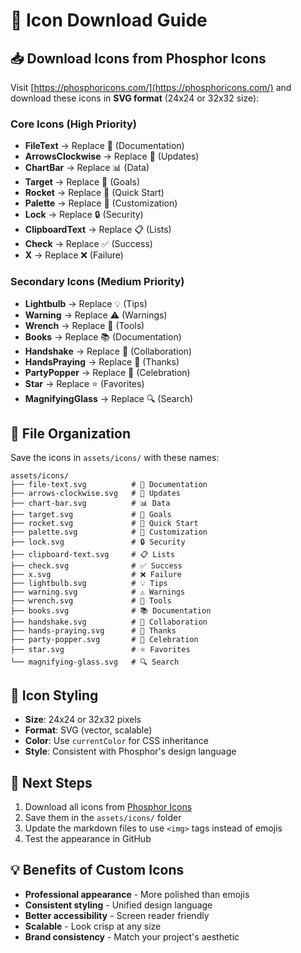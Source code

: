 # 🎨 Icon Download Guide

## 📥 **Download Icons from Phosphor Icons**

Visit [https://phosphoricons.com/](https://phosphoricons.com/) and download these icons in **SVG format** (24x24 or 32x32 size):

### **Core Icons (High Priority)**
- **FileText** → Replace 📝 (Documentation)
- **ArrowsClockwise** → Replace 🔄 (Updates)
- **ChartBar** → Replace 📊 (Data)
- **Target** → Replace 🎯 (Goals)
- **Rocket** → Replace 🚀 (Quick Start)
- **Palette** → Replace 🎨 (Customization)
- **Lock** → Replace 🔒 (Security)
- **ClipboardText** → Replace 📋 (Lists)
- **Check** → Replace ✅ (Success)
- **X** → Replace ❌ (Failure)

### **Secondary Icons (Medium Priority)**
- **Lightbulb** → Replace 💡 (Tips)
- **Warning** → Replace ⚠️ (Warnings)
- **Wrench** → Replace 🔧 (Tools)
- **Books** → Replace 📚 (Documentation)
- **Handshake** → Replace 🤝 (Collaboration)
- **HandsPraying** → Replace 🙏 (Thanks)
- **PartyPopper** → Replace 🎉 (Celebration)
- **Star** → Replace ⭐ (Favorites)
- **MagnifyingGlass** → Replace 🔍 (Search)

## 📁 **File Organization**

Save the icons in `assets/icons/` with these names:
```
assets/icons/
├── file-text.svg          # 📝 Documentation
├── arrows-clockwise.svg   # 🔄 Updates
├── chart-bar.svg          # 📊 Data
├── target.svg             # 🎯 Goals
├── rocket.svg             # 🚀 Quick Start
├── palette.svg            # 🎨 Customization
├── lock.svg               # 🔒 Security
├── clipboard-text.svg     # 📋 Lists
├── check.svg              # ✅ Success
├── x.svg                  # ❌ Failure
├── lightbulb.svg          # 💡 Tips
├── warning.svg            # ⚠️ Warnings
├── wrench.svg             # 🔧 Tools
├── books.svg              # 📚 Documentation
├── handshake.svg          # 🤝 Collaboration
├── hands-praying.svg      # 🙏 Thanks
├── party-popper.svg       # 🎉 Celebration
├── star.svg               # ⭐ Favorites
└── magnifying-glass.svg   # 🔍 Search
```

## 🎨 **Icon Styling**

- **Size**: 24x24 or 32x32 pixels
- **Format**: SVG (vector, scalable)
- **Color**: Use `currentColor` for CSS inheritance
- **Style**: Consistent with Phosphor's design language

## 🔄 **Next Steps**

1. Download all icons from [Phosphor Icons](https://phosphoricons.com/)
2. Save them in the `assets/icons/` folder
3. Update the markdown files to use `<img>` tags instead of emojis
4. Test the appearance in GitHub

## 💡 **Benefits of Custom Icons**

- **Professional appearance** - More polished than emojis
- **Consistent styling** - Unified design language
- **Better accessibility** - Screen reader friendly
- **Scalable** - Look crisp at any size
- **Brand consistency** - Match your project's aesthetic
